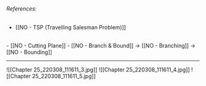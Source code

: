 ###### References:
- [[NO - TSP (Travelling Salesman Problem)]]
<br>
- [[NO - Cutting Plane]]
- [[NO - Branch & Bound]]
-> [[NO - Branching]]
-> [[NO - Bounding]]

---
![[Chapter 25_220308_111611_3.jpg]]
![[Chapter 25_220308_111611_4.jpg]]
![[Chapter 25_220308_111611_5.jpg]]
